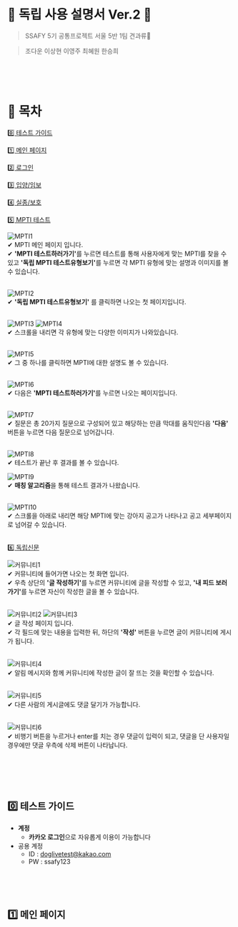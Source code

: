 # 💌 독립 사용 설명서 Ver.2 💌

> SSAFY 5기 공통프로젝트 서울 5반 1팀 견과류🥜

> 조다운 이상현 이영주 최혜원 한승희

<br><br><br>

# 📖  목차

[0️⃣ 테스트 가이드](#-테스트-가이드)

[1️⃣ 메인 페이지](#-메인-페이지)

[2️⃣ 로그인](#-로그인)

[3️⃣ 입양/임보](#-입양/임보) 

[4️⃣ 실종/보호](#-실종/보호) 

[5️⃣ MPTI 테스트](#-MPTI-테스트)

![MPTI1](/uploads/44a553464ba94e0f0b21c5ef3c938b98/MPTI1.png)
<br>
✔ MPTI 메인 페이지 입니다.<br>
✔ <b>'MPTI 테스트하러가기'</b>를 누르면 테스트를 통해 사용자에게 맞는 MPTI를 찾을 수 있고 <b>'독립 MPTI 테스트유형보기'</b>를 누르면 각 MPTI 유형에 맞는 설명과 이미지를 볼 수 있습니다.<br>
<br>

![MPTI2](/uploads/a3dc67f0af243b2a40058279af48f39d/MPTI2.png)
<br>
✔ <b>'독립 MPTI 테스트유형보기'</b> 를 클릭하면 나오는 첫 페이지입니다.<br>
<br>

![MPTI3](/uploads/7e2e7d4491c727bb907fd86b6679d189/MPTI3.png)
![MPTI4](/uploads/23d83f200a01312655752a9d3aca0196/MPTI4.png)
<br>
✔ 스크롤을 내리면 각 유형에 맞는 다양한 이미지가 나와있습니다.<br>
<br>

![MPTI5](/uploads/ee39ee469db177ff89f6bf4acce9b87d/MPTI5.png)
<br>
✔ 그 중 하나를 클릭하면 MPTI에 대한 설명도 볼 수 있습니다.<br>
<br>


![MPTI6](/uploads/7a5f6c3f1da5c44af5889360c5d41501/MPTI6.png)
<br>
✔ 다음은 <b>'MPTI 테스트하러가기'</b>를 누르면 나오는 페이지입니다.<br>
<br>


![MPTI7](/uploads/ba7991f22855881eec5e86673decfb3b/MPTI7.png)
<br>
✔ 질문은 총 20가지 질문으로 구성되어 있고 해당하는 만큼 막대를 움직인다음 <b>'다음'</b> 버튼을 누르면 다음 질문으로 넘어갑니다.<br>
<br>


![MPTI8](/uploads/277b36d75f330b9c905d63476de371a6/MPTI8.png)
<br>
✔ 테스트가 끝난 후 결과를 볼 수 있습니다.<br>

![MPTI9](/uploads/35f5dc10e3aedf4d74a81baa61891105/MPTI9.png)
<br>
✔ <b>매칭 알고리즘</b>을 통해 테스트 결과가 나왔습니다.<br>
<br>

![MPTI10](/uploads/2db0d725f83b41a41fd14cba15f8fcdf/MPTI10.png)
<br>
✔ 스크롤을 아래로 내리면 해당 MPTI에 맞는 강아지 공고가 나타나고 공고 세부페이지로 넘어갈 수 있습니다.<br>
<br>


[6️⃣ 독립신문](#독립신문)

![커뮤니티1](/uploads/a8e987423bf2dfcd9ce20bd72b35abaf/커뮤니티1.png)
<br>
✔ 커뮤니티에 들어가면 나오는 첫 화면 입니다.<br>
✔ 우측 상단의 <b>'글 작성하기'</b>를 누르면 커뮤니티에 글을 작성할 수 있고, <b>'내 피드 보러가기'</b>를 누르면 자신이 작성한 글을 볼 수 있습니다.<br>
<br>

![커뮤니티2](/uploads/3903b330f50aea2992deba822a873b32/커뮤니티2.png)
![커뮤니티3](/uploads/ab93d7af73e45feaa45699066fe91066/커뮤니티3.png)
<br>
✔ 글 작성 페이지 입니다.<br>
✔ 각 필드에 맞는 내용을 입력한 뒤, 하단의 <b>'작성'</b> 버튼을 누르면 글이 커뮤니티에 게시가 됩니다.<br>
<br>

![커뮤니티4](/uploads/8121cd6f4caf3c98af7ceed3d2e7ab78/커뮤니티4.png)
<br>
✔ 알림 메시지와 함께 커뮤니티에 작성한 글이 잘 뜨는 것을 확인할 수 있습니다.<br>
<br>

![커뮤니티5](/uploads/97ec2a32b79a8bfc7935bd4d7fb063c6/커뮤니티5.png)
<br>
✔ 다른 사람의 게시글에도 댓글 달기가 가능합니다.<br>
<br>

![커뮤니티6](/uploads/07ab8d8ed0da6c50e4eee30a008e93c1/커뮤니티6.png)
<br>
✔ 비행기 버튼을 누르거나 enter를 치는 경우 댓글이 입력이 되고, 댓글을 단 사용자일 경우에만 댓글 우측에 삭제 버튼이 나타납니다.<br>
<br>


<br><br><br>

## 0️⃣ 테스트 가이드

- **계정**
    - **카카오 로그인**으로 자유롭게 이용이 가능합니다
- 공용 계정
    - ID : doglivetest@kakao.com
    - PW : ssafy123


 <br><br><br>   

## 1️⃣ 메인 페이지


